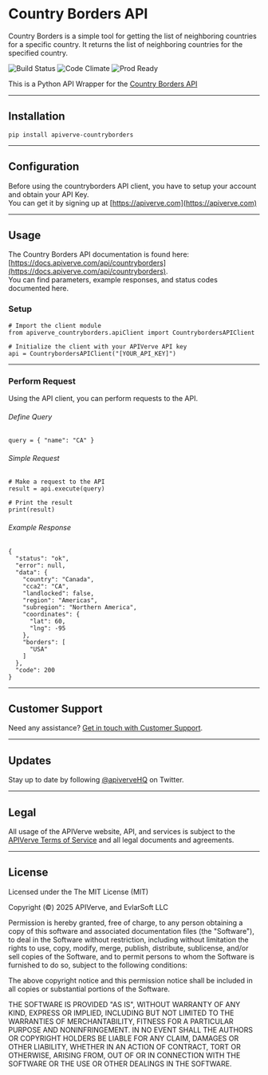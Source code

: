 Country Borders API
============

Country Borders is a simple tool for getting the list of neighboring countries for a specific country. It returns the list of neighboring countries for the specified country.

![Build Status](https://img.shields.io/badge/build-passing-green)
![Code Climate](https://img.shields.io/badge/maintainability-B-purple)
![Prod Ready](https://img.shields.io/badge/production-ready-blue)

This is a Python API Wrapper for the [Country Borders API](https://apiverve.com/marketplace/api/countryborders)

---

## Installation
	pip install apiverve-countryborders

---

## Configuration

Before using the countryborders API client, you have to setup your account and obtain your API Key.  
You can get it by signing up at [https://apiverve.com](https://apiverve.com)

---

## Usage

The Country Borders API documentation is found here: [https://docs.apiverve.com/api/countryborders](https://docs.apiverve.com/api/countryborders).  
You can find parameters, example responses, and status codes documented here.

### Setup

```
# Import the client module
from apiverve_countryborders.apiClient import CountrybordersAPIClient

# Initialize the client with your APIVerve API key
api = CountrybordersAPIClient("[YOUR_API_KEY]")
```

---


### Perform Request
Using the API client, you can perform requests to the API.

###### Define Query

```
query = { "name": "CA" }
```

###### Simple Request

```
# Make a request to the API
result = api.execute(query)

# Print the result
print(result)
```

###### Example Response

```
{
  "status": "ok",
  "error": null,
  "data": {
    "country": "Canada",
    "cca2": "CA",
    "landlocked": false,
    "region": "Americas",
    "subregion": "Northern America",
    "coordinates": {
      "lat": 60,
      "lng": -95
    },
    "borders": [
      "USA"
    ]
  },
  "code": 200
}
```

---

## Customer Support

Need any assistance? [Get in touch with Customer Support](https://apiverve.com/contact).

---

## Updates
Stay up to date by following [@apiverveHQ](https://twitter.com/apiverveHQ) on Twitter.

---

## Legal

All usage of the APIVerve website, API, and services is subject to the [APIVerve Terms of Service](https://apiverve.com/terms) and all legal documents and agreements.

---

## License
Licensed under the The MIT License (MIT)

Copyright (&copy;) 2025 APIVerve, and EvlarSoft LLC

Permission is hereby granted, free of charge, to any person obtaining a copy of this software and associated documentation files (the "Software"), to deal in the Software without restriction, including without limitation the rights to use, copy, modify, merge, publish, distribute, sublicense, and/or sell copies of the Software, and to permit persons to whom the Software is furnished to do so, subject to the following conditions:

The above copyright notice and this permission notice shall be included in all copies or substantial portions of the Software.

THE SOFTWARE IS PROVIDED "AS IS", WITHOUT WARRANTY OF ANY KIND, EXPRESS OR IMPLIED, INCLUDING BUT NOT LIMITED TO THE WARRANTIES OF MERCHANTABILITY, FITNESS FOR A PARTICULAR PURPOSE AND NONINFRINGEMENT. IN NO EVENT SHALL THE AUTHORS OR COPYRIGHT HOLDERS BE LIABLE FOR ANY CLAIM, DAMAGES OR OTHER LIABILITY, WHETHER IN AN ACTION OF CONTRACT, TORT OR OTHERWISE, ARISING FROM, OUT OF OR IN CONNECTION WITH THE SOFTWARE OR THE USE OR OTHER DEALINGS IN THE SOFTWARE.